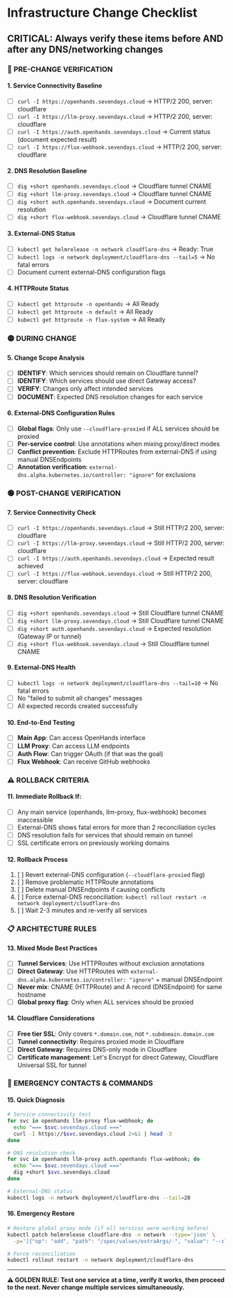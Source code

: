 # Infrastructure Change Checklist

## **CRITICAL: Always verify these items before AND after any DNS/networking changes**

### 🔴 **PRE-CHANGE VERIFICATION**

#### **1. Service Connectivity Baseline**
- [ ] `curl -I https://openhands.sevendays.cloud` → HTTP/2 200, server: cloudflare
- [ ] `curl -I https://llm-proxy.sevendays.cloud` → HTTP/2 200, server: cloudflare  
- [ ] `curl -I https://auth.openhands.sevendays.cloud` → Current status (document expected result)
- [ ] `curl -I https://flux-webhook.sevendays.cloud` → HTTP/2 200, server: cloudflare

#### **2. DNS Resolution Baseline**
- [ ] `dig +short openhands.sevendays.cloud` → Cloudflare tunnel CNAME
- [ ] `dig +short llm-proxy.sevendays.cloud` → Cloudflare tunnel CNAME  
- [ ] `dig +short auth.openhands.sevendays.cloud` → Document current resolution
- [ ] `dig +short flux-webhook.sevendays.cloud` → Cloudflare tunnel CNAME

#### **3. External-DNS Status**
- [ ] `kubectl get helmrelease -n network cloudflare-dns` → Ready: True
- [ ] `kubectl logs -n network deployment/cloudflare-dns --tail=5` → No fatal errors
- [ ] Document current external-DNS configuration flags

#### **4. HTTPRoute Status** 
- [ ] `kubectl get httproute -n openhands` → All Ready
- [ ] `kubectl get httproute -n default` → All Ready
- [ ] `kubectl get httproute -n flux-system` → All Ready

### 🟡 **DURING CHANGE**

#### **5. Change Scope Analysis**
- [ ] **IDENTIFY**: Which services should remain on Cloudflare tunnel?
- [ ] **IDENTIFY**: Which services should use direct Gateway access?
- [ ] **VERIFY**: Changes only affect intended services
- [ ] **DOCUMENT**: Expected DNS resolution changes for each service

#### **6. External-DNS Configuration Rules**
- [ ] **Global flags**: Only use `--cloudflare-proxied` if ALL services should be proxied
- [ ] **Per-service control**: Use annotations when mixing proxy/direct modes
- [ ] **Conflict prevention**: Exclude HTTPRoutes from external-DNS if using manual DNSEndpoints
- [ ] **Annotation verification**: `external-dns.alpha.kubernetes.io/controller: "ignore"` for exclusions

### 🟢 **POST-CHANGE VERIFICATION**

#### **7. Service Connectivity Check**
- [ ] `curl -I https://openhands.sevendays.cloud` → Still HTTP/2 200, server: cloudflare
- [ ] `curl -I https://llm-proxy.sevendays.cloud` → Still HTTP/2 200, server: cloudflare
- [ ] `curl -I https://auth.openhands.sevendays.cloud` → Expected result achieved
- [ ] `curl -I https://flux-webhook.sevendays.cloud` → Still HTTP/2 200, server: cloudflare

#### **8. DNS Resolution Verification**
- [ ] `dig +short openhands.sevendays.cloud` → Still Cloudflare tunnel CNAME  
- [ ] `dig +short llm-proxy.sevendays.cloud` → Still Cloudflare tunnel CNAME
- [ ] `dig +short auth.openhands.sevendays.cloud` → Expected resolution (Gateway IP or tunnel)
- [ ] `dig +short flux-webhook.sevendays.cloud` → Still Cloudflare tunnel CNAME

#### **9. External-DNS Health**
- [ ] `kubectl logs -n network deployment/cloudflare-dns --tail=10` → No fatal errors
- [ ] No "failed to submit all changes" messages
- [ ] All expected records created successfully

#### **10. End-to-End Testing**
- [ ] **Main App**: Can access OpenHands interface  
- [ ] **LLM Proxy**: Can access LLM endpoints
- [ ] **Auth Flow**: Can trigger OAuth (if that was the goal)
- [ ] **Flux Webhook**: Can receive GitHub webhooks

### ⚠️ **ROLLBACK CRITERIA**

#### **11. Immediate Rollback If:**
- [ ] Any main service (openhands, llm-proxy, flux-webhook) becomes inaccessible
- [ ] External-DNS shows fatal errors for more than 2 reconciliation cycles  
- [ ] DNS resolution fails for services that should remain on tunnel
- [ ] SSL certificate errors on previously working domains

#### **12. Rollback Process**
1. [ ] Revert external-DNS configuration (`--cloudflare-proxied` flag)
2. [ ] Remove problematic HTTPRoute annotations  
3. [ ] Delete manual DNSEndpoints if causing conflicts
4. [ ] Force external-DNS reconciliation: `kubectl rollout restart -n network deployment/cloudflare-dns`
5. [ ] Wait 2-3 minutes and re-verify all services

### 📋 **ARCHITECTURE RULES**

#### **13. Mixed Mode Best Practices**
- [ ] **Tunnel Services**: Use HTTPRoutes without exclusion annotations
- [ ] **Direct Gateway**: Use HTTPRoutes with `external-dns.alpha.kubernetes.io/controller: "ignore"` + manual DNSEndpoint
- [ ] **Never mix**: CNAME (HTTPRoute) and A record (DNSEndpoint) for same hostname
- [ ] **Global proxy flag**: Only when ALL services should be proxied

#### **14. Cloudflare Considerations**  
- [ ] **Free tier SSL**: Only covers `*.domain.com`, not `*.subdomain.domain.com`
- [ ] **Tunnel connectivity**: Requires proxied mode in Cloudflare
- [ ] **Direct Gateway**: Requires DNS-only mode in Cloudflare
- [ ] **Certificate management**: Let's Encrypt for direct Gateway, Cloudflare Universal SSL for tunnel

### 🚨 **EMERGENCY CONTACTS & COMMANDS**

#### **15. Quick Diagnosis**
```bash
# Service connectivity test
for svc in openhands llm-proxy flux-webhook; do 
  echo "=== $svc.sevendays.cloud ===" 
  curl -I https://$svc.sevendays.cloud 2>&1 | head -3
done

# DNS resolution check  
for svc in openhands llm-proxy auth.openhands flux-webhook; do
  echo "=== $svc.sevendays.cloud ===" 
  dig +short $svc.sevendays.cloud
done

# External-DNS status
kubectl logs -n network deployment/cloudflare-dns --tail=20
```

#### **16. Emergency Restore** 
```bash
# Restore global proxy mode (if all services were working before)
kubectl patch helmrelease cloudflare-dns -n network --type='json' \
  -p='[{"op": "add", "path": "/spec/values/extraArgs/-", "value": "--cloudflare-proxied"}]'

# Force reconciliation
kubectl rollout restart -n network deployment/cloudflare-dns
```

---

**⚠️ GOLDEN RULE: Test one service at a time, verify it works, then proceed to the next. Never change multiple services simultaneously.**